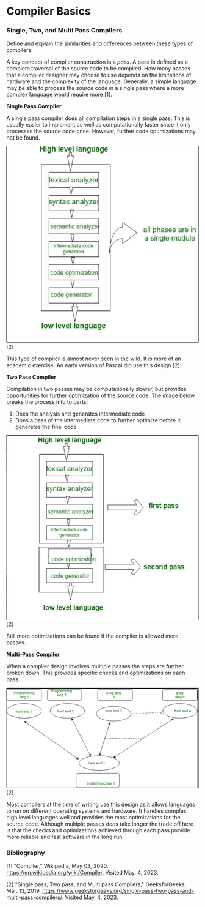 # Compiler Basics

### Single, Two, and Multi Pass Compilers

Define and explain the similarities and differences between these types of compilers:

A key concept of compiler construction is a _pass_. A pass is defined as a complete traversal of the source code to be compiled. How many passes that a compiler designer may choose to use depends on the limitations of hardware and the complexity of the language. Generally, a simple language may be able to process the source code in a single pass where a more complex language would require more [1].

**Single Pass Compiler**

A single pass compiler does all compilation steps in a single pass. This is usually easier to implement as well as computationally faster since it only processes the source code once. However, further code optimizations may not be found.

![Single Pass Compiler Process](images/single_pass_compiler_process.png) [2]

This type of compiler is almost never seen in the wild. It is more of an academic exercise. An early version of Pascal did use this design [2].

**Two Pass Compiler**

Compilation in two passes may be computationally slower, but provides opportunities for further optimization of the source code. The image below breaks the process into to parts:

1. Does the analysis and generates intermediate code
2. Does a pass of the intermediate code to further optimize before it generates the final code

![Two Pass Compiler Process](images/two_pass_compiler_process.png) [2]

Still more optimizations can be found if the compiler is allowed more passes.

**Multi-Pass Compiler**

When a compiler design involves multiple passes the steps are further broken down. This provides specific checks and optimizations on each pass.

![Multi-Pass Compiler Process](images/multi_pass_complier_process.png) [2]

Most compilers at the time of writing use this design as it allows languages to run on different operating systems and hardware. It handles complex high level languages well and provides the most optimizations for the source code. Although multiple passes does take longer the trade off here is that the checks and optimizations achieved through each pass provide more reliable and fast software in the long run.

### Bibliography

[1] "Compiler," Wikipedia, May 03, 2020. https://en.wikipedia.org/wiki/Compiler.
Visited May, 4, 2023.

[2] "Single pass, Two pass, and Multi pass Compilers," GeeksforGeeks, Mar. 13, 2019. https://www.geeksforgeeks.org/single-pass-two-pass-and-multi-pass-compilers/. Visited May, 4, 2023.
